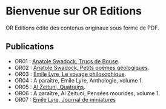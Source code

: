 # Bienvenue sur OR Editions

OR Editions édite des contenus originaux sous forme de PDF.

## Publications

* OR01 : [Anatole Swadock, Trucs de Bouse](pages/OR01.md).
* OR02 : [Anatole Swadock, Petits poèmes géologiques](pages/OR02.md).
* OR03 : [Emile Lyre, Le voyage philosophique](pages/OR03.md).
* OR04 : A paraître, Emile Lyre, Anthologie, volume 1.
* OR05 : [Al Zeituni, Quatrains](pages/OR05.md).
* OR06 : A paraître, Al Zeituni, Pensées mourides, volume 1.
* OR07 : [Emile Lyre, Journal de miniatures](pages/OR07.md)

